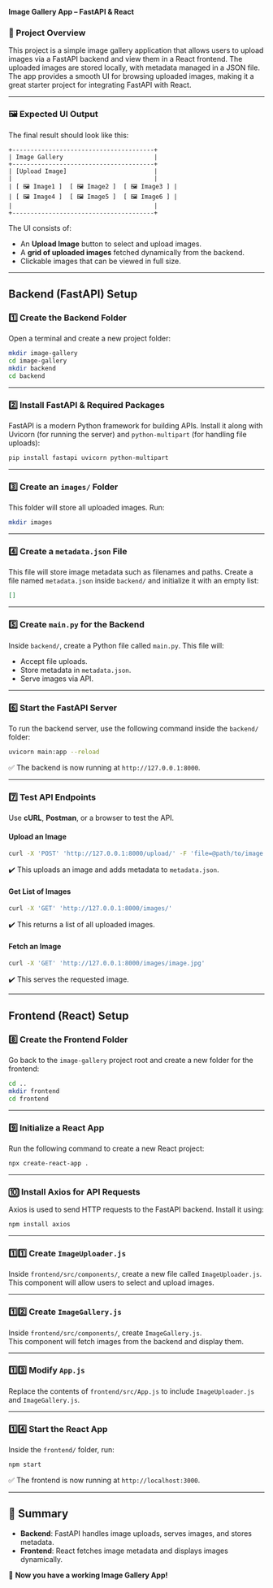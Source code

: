 **Image Gallery App – FastAPI & React**

### **📌 Project Overview**
This project is a simple image gallery application that allows users to upload images via a FastAPI backend and view them in a React frontend. The uploaded images are stored locally, with metadata managed in a JSON file. The app provides a smooth UI for browsing uploaded images, making it a great starter project for integrating FastAPI with React.

---

### **🖼️ Expected UI Output**
The final result should look like this:

```
+---------------------------------------+
| Image Gallery                         |
+---------------------------------------+
| [Upload Image]                        |
|                                       |
| [ 🖼 Image1 ]  [ 🖼 Image2 ]  [ 🖼 Image3 ] |
| [ 🖼 Image4 ]  [ 🖼 Image5 ]  [ 🖼 Image6 ] |
|                                       |
+---------------------------------------+
```

The UI consists of:
- An **Upload Image** button to select and upload images.
- A **grid of uploaded images** fetched dynamically from the backend.
- Clickable images that can be viewed in full size.

---

## **Backend (FastAPI) Setup**

### **1️⃣ Create the Backend Folder**
Open a terminal and create a new project folder:
```sh
mkdir image-gallery
cd image-gallery
mkdir backend
cd backend
```

---

### **2️⃣ Install FastAPI & Required Packages**
FastAPI is a modern Python framework for building APIs. Install it along with Uvicorn (for running the server) and `python-multipart` (for handling file uploads):
```sh
pip install fastapi uvicorn python-multipart
```

---

### **3️⃣ Create an `images/` Folder**
This folder will store all uploaded images. Run:
```sh
mkdir images
```

---

### **4️⃣ Create a `metadata.json` File**
This file will store image metadata such as filenames and paths. Create a file named `metadata.json` inside `backend/` and initialize it with an empty list:
```json
[]
```

---

### **5️⃣ Create `main.py` for the Backend**
Inside `backend/`, create a Python file called `main.py`. This file will:
- Accept file uploads.
- Store metadata in `metadata.json`.
- Serve images via API.

---

### **6️⃣ Start the FastAPI Server**
To run the backend server, use the following command inside the `backend/` folder:
```sh
uvicorn main:app --reload
```
✅ The backend is now running at `http://127.0.0.1:8000`.

---

### **7️⃣ Test API Endpoints**
Use **cURL**, **Postman**, or a browser to test the API.

#### **Upload an Image**
```sh
curl -X 'POST' 'http://127.0.0.1:8000/upload/' -F 'file=@path/to/image.jpg'
```
✔️ This uploads an image and adds metadata to `metadata.json`.

#### **Get List of Images**
```sh
curl -X 'GET' 'http://127.0.0.1:8000/images/'
```
✔️ This returns a list of all uploaded images.

#### **Fetch an Image**
```sh
curl -X 'GET' 'http://127.0.0.1:8000/images/image.jpg'
```
✔️ This serves the requested image.

---

## **Frontend (React) Setup**

### **8️⃣ Create the Frontend Folder**
Go back to the `image-gallery` project root and create a new folder for the frontend:
```sh
cd ..
mkdir frontend
cd frontend
```

---

### **9️⃣ Initialize a React App**
Run the following command to create a new React project:
```sh
npx create-react-app .
```

---

### **🔟 Install Axios for API Requests**
Axios is used to send HTTP requests to the FastAPI backend. Install it using:
```sh
npm install axios
```

---

### **1️⃣1️⃣ Create `ImageUploader.js`**
Inside `frontend/src/components/`, create a new file called `ImageUploader.js`.  
This component will allow users to select and upload images.

---

### **1️⃣2️⃣ Create `ImageGallery.js`**
Inside `frontend/src/components/`, create `ImageGallery.js`.  
This component will fetch images from the backend and display them.

---

### **1️⃣3️⃣ Modify `App.js`**
Replace the contents of `frontend/src/App.js` to include `ImageUploader.js` and `ImageGallery.js`.

---

### **1️⃣4️⃣ Start the React App**
Inside the `frontend/` folder, run:
```sh
npm start
```
✅ The frontend is now running at `http://localhost:3000`.

---

## **🎯 Summary**
- **Backend**: FastAPI handles image uploads, serves images, and stores metadata.  
- **Frontend**: React fetches image metadata and displays images dynamically.  

🚀 **Now you have a working Image Gallery App!**

